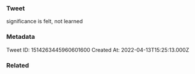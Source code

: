 ### Tweet
significance is felt, not learned

### Metadata
Tweet ID: 1514263445960601600
Created At: 2022-04-13T15:25:13.000Z

### Related

